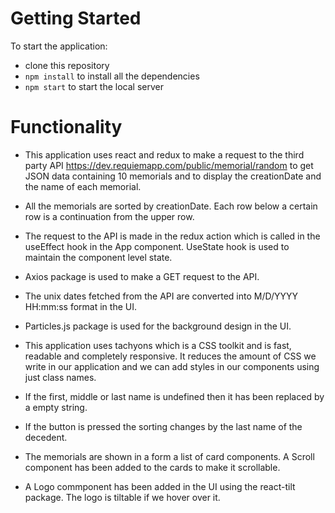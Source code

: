 # Getting Started #

To start the application:

- clone this repository
- `npm install` to install all the dependencies
- `npm start` to start the local server

# Functionality #

- This application uses react and redux to make a request to the third party API  https://dev.requiemapp.com/public/memorial/random to get JSON data containing 10 memorials and to display the creationDate and the name of each memorial.

- All the memorials are sorted by creationDate. Each row below a certain row is a continuation from the upper row.

- The request to the API is made in the redux action which is called in the useEffect hook in the App component. UseState hook is used to maintain the component level state.

- Axios package is used to make a GET request to the API. 

- The unix dates fetched from the API are converted into M/D/YYYY HH:mm:ss format in the UI.

- Particles.js package is used for the background design in the UI.

- This application uses tachyons which is a CSS toolkit and is fast, readable and completely responsive. It reduces the amount of CSS we write in our application and we can add styles in our components using just class names.

- If the first, middle or last name is undefined then it has been replaced by a empty string.

- If the button is pressed the sorting changes by the last name of the decedent.

- The memorials are shown in a form a list of card components. A Scroll component has been added to the cards to make it scrollable.

- A Logo commponent has been added in the UI using the react-tilt package. The logo is tiltable if we hover over it.
